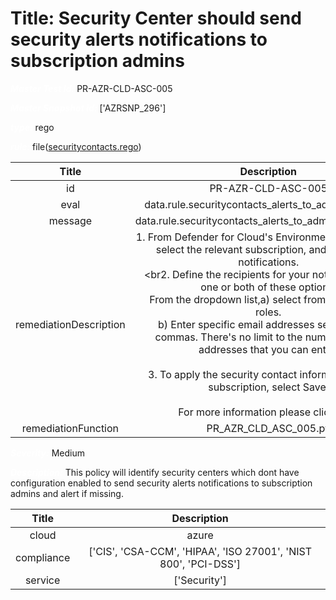 



# Title: Security Center should send security alerts notifications to subscription admins


***<font color="white">Master Test Id:</font>*** PR-AZR-CLD-ASC-005

***<font color="white">Master Snapshot Id:</font>*** ['AZRSNP_296']

***<font color="white">type:</font>*** rego

***<font color="white">rule:</font>*** file([securitycontacts.rego])  
  
  
  
  

|Title|Description|
| :---: | :---: |
|id|PR-AZR-CLD-ASC-005|
|eval|data.rule.securitycontacts_alerts_to_admins_enabled|
|message|data.rule.securitycontacts_alerts_to_admins_enabled_err|
|remediationDescription|1. From Defender for Cloud's Environment settings area, select the relevant subscription, and open Email notifications.<br><br2. Define the recipients for your notifications with one or both of these options:<br>From the dropdown list,a) select from the available roles.<br>b) Enter specific email addresses separated by commas. There's no limit to the number of email addresses that you can enter.<br><br>3. To apply the security contact information to your subscription, select Save.<br><br>For more information please click <a href='https://docs.microsoft.com/en-us/azure/defender-for-cloud/configure-email-notifications' target='_blank'>here</a>|
|remediationFunction|PR_AZR_CLD_ASC_005.py|


***<font color="white">Severity:</font>*** Medium

***<font color="white">Description:</font>*** This policy will identify security centers which dont have configuration enabled to send security alerts notifications to subscription admins and alert if missing.  
  
  

|Title|Description|
| :---: | :---: |
|cloud|azure|
|compliance|['CIS', 'CSA-CCM', 'HIPAA', 'ISO 27001', 'NIST 800', 'PCI-DSS']|
|service|['Security']|



[securitycontacts.rego]: https://github.com/prancer-io/prancer-compliance-test/tree/master/azure/cloud/securitycontacts.rego
